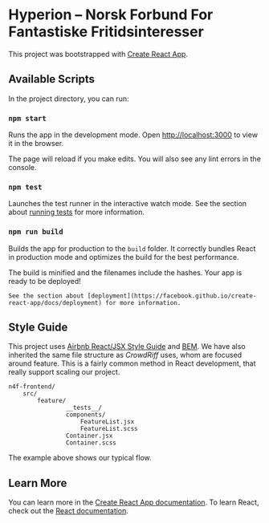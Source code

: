 # Hyperion – Norsk Forbund For Fantastiske Fritidsinteresser

This project was bootstrapped with [Create React App](https://github.com/facebook/create-react-app).

## Available Scripts
In the project directory, you can run:  
### `npm start`
Runs the app in the development mode.
Open [http://localhost:3000](http://localhost:3000) to view it in the browser.

The page will reload if you make edits.
You will also see any lint errors in the console.

### `npm test`

Launches the test runner in the interactive watch mode.
See the section about [running tests](https://facebook.github.io/create-react-app/docs/running-tests) for more information.

### `npm run build`

Builds the app for production to the `build` folder.
		It correctly bundles React in production mode and optimizes the build for the best performance.

The build is minified and the filenames include the hashes.
Your app is ready to be deployed!

	See the section about [deployment](https://facebook.github.io/create-react-app/docs/deployment) for more information.

## Style Guide

This project uses [Airbnb React/JSX Style Guide](https://github.com/airbnb/javascript/tree/master/react) and [BEM](https://en.bem.info/methodology/). We have also inherited the same file structure as _CrowdRiff_ uses, whom are focused around feature. This is a fairly common method in React development, that really support scaling our project.


```
n4f-frontend/
	src/
		feature/
				__tests__/
				components/
					FeatureList.jsx
					FeatureList.scss
				Container.jsx
				Container.scss

```

The example above shows our typical flow.

## Learn More

You can learn more in the [Create React App documentation](https://facebook.github.io/create-react-app/docs/getting-started).
To learn React, check out the [React documentation](https://reactjs.org/).
